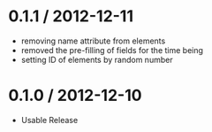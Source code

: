 0.1.1 / 2012-12-11
==================
* removing name attribute from elements
* removed the pre-filling of fields for the time being
* setting ID of elements by random number


0.1.0 / 2012-12-10
==================
* Usable Release